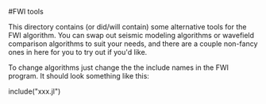 #FWI tools

This directory contains (or did/will contain) some alternative tools 
for the FWI algorithm. You can swap out seismic modeling algorithms
or wavefield comparison algorithms to suit your needs, and there
are a couple non-fancy ones in here for you to try out if you'd like.

To change algorithms just change the the include names in the FWI
program. It should look something like this:

include("xxx.jl")
